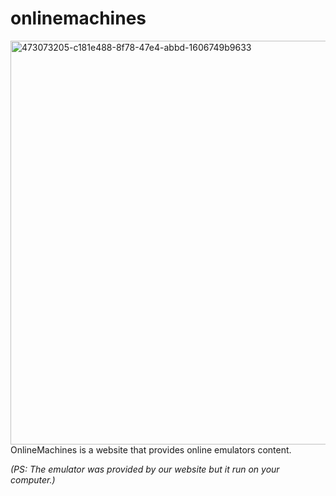 # onlinemachines
<img width="1495" height="646" alt="473073205-c181e488-8f78-47e4-abbd-1606749b9633" src="https://github.com/user-attachments/assets/0bbc987b-94ee-4a0c-a2bd-d980e969e5b9" />
OnlineMachines is a website that provides online emulators content.

*(PS: The emulator was provided by our website but it run on your computer.)*
